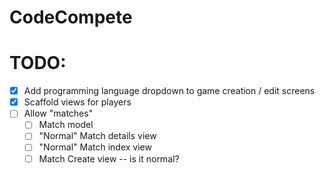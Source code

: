 # CodeCompete

# TODO: 
* [X] Add programming language dropdown to game creation / edit screens
* [X] Scaffold views for players
* [ ] Allow "matches"
    - [ ] Match model
    - [ ] "Normal" Match details view
    - [ ] "Normal" Match index view
    - [ ] Match Create view -- is it normal?